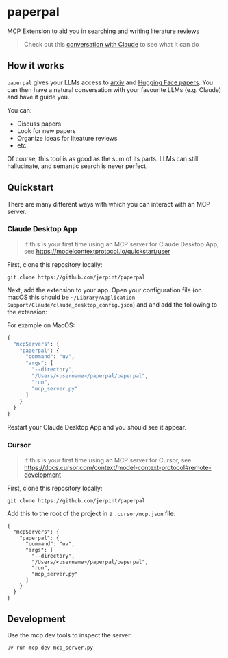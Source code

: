 # paperpal

MCP Extension to aid you in searching and writing literature reviews

> Check out this [conversation with Claude](https://claude.ai/share/0572fbd9-3ba2-4143-9f7f-5cae205c6d0d) to see what it can do

## How it works

`paperpal` gives your LLMs access to [arxiv](https://www.arxiv.org) and [Hugging Face papers](https://huggingface.co/papers).
You can then have a natural conversation with your favourite LLMs (e.g. Claude) and have it guide you.

You can:

* Discuss papers
* Look for new papers
* Organize ideas for liteature reviews
* etc.

Of course, this tool is as good as the sum of its parts. LLMs can still hallucinate, and semantic search is never perfect.

## Quickstart

There are many different ways with which you can interact with an MCP server.

### Claude Desktop App

> If this is your first time using an MCP server for Claude Desktop App, see https://modelcontextprotocol.io/quickstart/user

First, clone this repository locally:

    git clone https://github.com/jerpint/paperpal

Next, add the extension to your app. Open your configuration file (on macOS this should be `~/Library/Application Support/Claude/claude_desktop_config.json`) and and add the following to the extension:

For example on MacOS:

```python
{
  "mcpServers": {
    "paperpal": {
      "command": "uv",
      "args": [
        "--directory",
        "/Users/<username>/paperpal/paperpal",
        "run",
        "mcp_server.py"
      ]
    }
  }
}
```

Restart your Claude Desktop App and you should see it appear.


### Cursor

> If this is your first time using an MCP server for Cursor, see https://docs.cursor.com/context/model-context-protocol#remote-development

First, clone this repository locally:

    git clone https://github.com/jerpint/paperpal


Add this to the root of the project in a `.cursor/mcp.json` file:

```
{
  "mcpServers": {
    "paperpal": {
      "command": "uv",
      "args": [
        "--directory",
        "/Users/<username>/paperpal/paperpal",
        "run",
        "mcp_server.py"
      ]
    }
  }
}
```


## Development

Use the mcp dev tools to inspect the server:

    uv run mcp dev mcp_server.py

